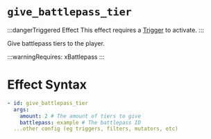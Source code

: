 # `give_battlepass_tier`
:::dangerTriggered Effect
This effect requires a [Trigger](https://plugins.auxilor.io/effects/all-triggers) to activate.
:::

Give battlepass tiers to the player.

:::warningRequires:
xBattlepass
:::
# Effect Syntax
```yaml
- id: give_battlepass_tier
  args:
    amount: 2 # The amount of tiers to give
    battlepass: example # The battlepass ID
  ...other config (eg triggers, filters, mutators, etc)
```
